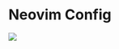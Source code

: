 # Neovim Config
<img src="https://github.com/user-attachments/assets/f9fd81a8-9e95-46d7-96ba-e9fca8a17870"/>
